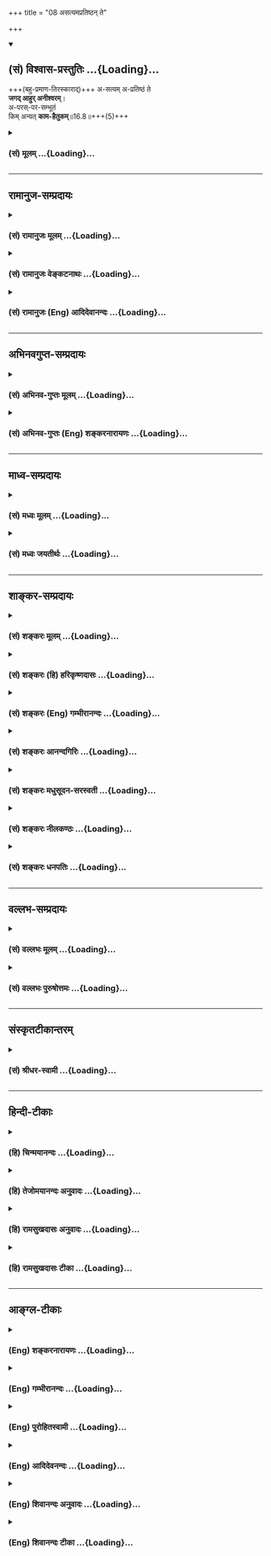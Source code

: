 +++
title = "08 असत्यमप्रतिष्ठन् ते"

+++
<div class="js_include" newlevelforh1="2" title="(सं) विश्वास-प्रस्तुतिः" unfilled url="/purANam_vaiShNavam/mahAbhAratam/06-bhIShma-parva/03-bhagavad-gItA-parva/saMskRtam/vishvAsa-prastutiH/16_daivAsura-sampad-vib/08_asatyamapratiShTh.md">
<details open><summary><h2>(सं) विश्वास-प्रस्तुतिः ...{Loading}...</h2></summary>

+++(बहु-प्रमाण-तिरस्काराद्)+++ अ-सत्यम् अ-प्रतिष्ठं ते  
**जगद् आहुर् अनीश्वरम्**।  
अ-परस्-पर-सम्भूतं  
किम् अन्यत् **काम-हैतुकम्**॥16.8॥+++(5)+++
</details>
</div>
<div class="js_include collapsed" newlevelforh1="3" title="(सं) मूलम्" unfilled url="/purANam_vaiShNavam/mahAbhAratam/06-bhIShma-parva/03-bhagavad-gItA-parva/saMskRtam/mUlam/16_daivAsura-sampad-vib/08_asatyamapratiShTh.md">
<details><summary><h3>(सं) मूलम् ...{Loading}...</h3></summary>

असत्यमप्रतिष्ठं ते जगदाहुरनीश्वरम्।  
अपरस्परसम्भूतं किमन्यत्कामहैतुकम्।।16.8।।
</details>
</div>


_________________
## रामानुज-सम्प्रदायः
<div class="js_include collapsed" newlevelforh1="3" title="(सं) रामानुजः मूलम्" unfilled url="/purANam_vaiShNavam/mahAbhAratam/06-bhIShma-parva/03-bhagavad-gItA-parva/saMskRtam/rAmAnujaH/mUlam/16_daivAsura-sampad-vib/08_asatyamapratiShTh.md">
<details><summary><h3>(सं) रामानुजः मूलम् ...{Loading}...</h3></summary>

।।16.8।।**असत्यं जगत्** एतत् सत्यशब्दनिर्दिष्टब्रह्मकार्यतया
ब्रह्मात्मकम् इति न आहुः। **अप्रतिष्ठं** तथा ब्रह्मणि प्रतिष्ठितम् इति न
वदन्ति। ब्रह्मणा अनन्तेन धृता हि पृथिवी; सर्वान् लोकान् बिभर्ति।
यथोक्तन्तेनेयं नागवर्येण शिरसा विधृता मही। बिभर्ति मालां लोकानां
सदेवासुरमानुषाम्।। (वि॰ पु॰ 2।5।27) इति।  
  
अनीश्वरं सत्यसंकल्पेन परब्रह्मणा सर्वेश्वरेण मया एतत् नियमितम् इति च न
वदन्ति। अहं सर्वस्यं प्रभवो मत्तः सर्वं प्रवर्तते। (गीता 10।8) इति हि
उक्तम्। वदन्ति च एवम् **अपरस्परसम्भूतं किम् अन्यत्** योषित्पुरुषयोः
परस्परसम्बन्धेन जातम् इदं मनुष्यपश्वादिकम् उपलभ्यते। अनेवंभूतं किम्
अन्यद् उपलभ्यते किञ्चिद् अपि न उपलभ्यते इत्यर्थः। अतः सर्वम् इदं जगत्
**कामहेतुकम्** इति।

</details>
</div>
<div class="js_include collapsed" newlevelforh1="3" title="(सं) रामानुजः वेङ्कटनाथः" unfilled url="/purANam_vaiShNavam/mahAbhAratam/06-bhIShma-parva/03-bhagavad-gItA-parva/saMskRtam/rAmAnujaH/venkaTanAthaH/16_daivAsura-sampad-vib/08_asatyamapratiShTh.md">
<details><summary><h3>(सं) रामानुजः वेङ्कटनाथः ...{Loading}...</h3></summary>

  
  
।।16.8।। एवं न सत्यस्याभाषणमात्रम् अपितु तद्विपरीतभाषणमस्तीत्यनन्तरमुच्यत
इत्याह -- किञ्चेति। असत्यशब्दोऽत्र न मिथ्यात्वपरः; तस्य
लोकोपलब्धिस्ववचनविरोधादिभिरेव प्रतिक्षिप्तत्वेन अतिस्थूलत्वात्; परमार्थं
स्थिरं चैश्वर्यमभिमत्य निरूढाभिनिवेशानामासुराणां
प्रपञ्चमिथ्यात्वकूटयुक्तिभिः प्रतार्यत्वासम्भवाच्च। यथा वयमनृतप्रायाः;
तथा सर्वं जगदिति प्राहुः (शं.) इति व्याख्याऽपि मन्दा; जगच्छब्दस्य
चेतनमात्रविषयत्वाभावात् निषेधानां चात्र
पूर्वोक्ताकारव्यतिरेकपरत्वात्;अप्रतिष्ठमनीश्वरम्
इतिवच्छास्त्रसिद्धप्रतिषेधपरत्वात्; असुराणां च शास्त्रप्रद्वेषशीलत्वात्।
अतोऽत्र शास्त्रसिद्धस्य प्रतिषेधपरोऽयं शब्दः। तच्च सत्यं ब्रह्मैवेति
सत्यं ज्ञानमनन्तं ब्रह्म \[तै.उ.2।1\] इत्यादिषु प्रसिद्धम्। छान्दोग्ये च
चेतनाचेतननियन्तृत्वेन ब्रह्मनामतयाऽसौ निरुक्तः -- तस्य ह वा एतस्य
ब्रह्मणो नाम सत्यमिति। तानि ह वा एतानि त्रीण्यक्षराणि; सत्; ति; यम्;
इति। तद्यत्सत्तदमृतम्। अथ यत्ति तन्मर्त्यमथ यद्यं तेनोभे यच्छति यदनेनोभे
यच्छति तस्माद्यमहरहर्वा एवंवित्स्वर्गं लोकमेति \[छां.उ.7।3।45\] इति।
अतोऽत्र कपिलगुरुकुमारिलजिनसुगतचार्वाकादिमतानुवर्तिन इवाब्रह्मात्मकं
जगदाहुरिति विवक्षामाह -- सत्यशब्देति। अप्रतिष्ठशब्देनापि
सर्वलोकविरोधादिभिः प्रत्यक्षसिद्धप्रतिष्ठानिषेधासम्भवाच्छास्त्रेषु
प्रतिष्ठात्वेन उपदिष्टसर्वप्रतिषेधविवक्षामाह -- तथेति। तदेवोदाहरणविशेषेण
विवृणोति -- ब्रह्मणाऽनन्तेनेति। एतेन प्रतिष्ठाशब्दस्य
धर्माधर्ममात्रपरत्वेन व्याख्या निरस्ता। सर्वाल्ँलोकान् बिभर्तीति स्वरूपतः
कार्यतश्चेति भावः। आदिकूर्मशेषदिङ्नागप्रभृतिभिर्मही विधृतेति
शास्त्रेणोक्ते हि हैतुकैरेवं जल्प्यतेधर्ता धरित्र्या यदि
कश्चिदन्यस्तस्यापरस्तस्य परस्ततोऽन्यः। एवं हि तेषामनवस्थितिः स्यात्ततो
हि भर्त्र्या भुव एव शक्तिः इति। वायुवेगवशाच्च भूभ्रमणवादं केचिदिच्छन्ति।
गुरुत्वान्नित्यपतनं च जैनाः। अनीश्वरशब्दोऽप्यत्र न
प्रतिमाराजादिलौकिकेश्वरप्रतिषेधार्थः; तैस्तत्प्रतिषेधाभावात्।
यथानुवदन्ति -- लोकव्यवहारसिद्ध इति चार्वाकाः इति। नच
ब्रह्मनिषेधमात्रार्थःअसत्यम् इत्यादिना पुनरुक्तेः। अतोऽत्र
व्युत्पत्त्यनुसारेणालौकिकनियन्तृनिषेधे तात्पर्यमित्याह --
सत्यसङ्कल्पेनेत्यादिना। अयस्कान्तादिवदचित्स्वभावजीवाजीवात्मकं सर्वं
जगदेतन्निरीश्वरमिति जैनादिदृष्ट्या धर्मादिमात्रवशाद्वा;परमेश्वरसंज्ञो
ज्ञः किमन्यो मय्यवस्थितः,इतिवदाभिमानिकेश्वरशासनाद्वा;
देशकालावच्छिन्नेश्वरसमुदायप्रवाहवशाद्वा जगत्प्रवृत्तिरिति हि
तत्तन्मतमिति भावः। नियमितमिति -- ये तु
मद्व्यतिरिक्तान्प्रजापतिपशुपतिप्रभृतीनपि परमेश्वरत्वेन कल्पयन्ति; त
आसुरा एवेति भावः।  
  
अन्येऽपि केचिदीश्वराः प्रवर्तका दृश्यन्ते; श्रूयन्ते च तत्कथं भगवतः
सर्वनियमनम् इत्यत्राह -- अहं सर्वस्येति। अन्येषामपि नियन्तॄणां
नियमनरूपप्रवृत्तिर्भगवदधीनैव। तथाच सूत्रितं -- कर्ता
शास्त्रार्थवत्त्वात् \[ब्र.सू.2।4।1\] इत्युपक्रम्यपरात्तु तच्छ्रुतेः
\[ब्र.सू.2।3।41\] इति। एवं त्रिभिर्जगत उत्पत्तिस्थितिप्रवृत्तीनां
परब्रह्माधीनत्वं नेच्छन्तीत्युक्तं भवति; तत्र जगदुत्पत्तेः प्रतिज्ञातं
ब्रह्मनैरपेक्ष्यमन्यतः सिद्धतयैवमुपपादयन्तीत्याह -- वदन्ति
चैवमिति। अपरस्पर -- इत्यादिकं न पूर्वेणैकवाक्यम्;किमन्यत्
इत्यादेरनन्वयात्क्लिष्टकल्पनादनुपपत्तेश्च। एतदेवैषामासुरत्वे पर्याप्तं;
किमन्यदुच्यते इति कल्पना अध्याहारादिग्रस्ता। वदन्ति चैवमिति तु
नाध्याहारादिविवक्षयोक्तम्;एतां दृष्टिम्  
  

</details>
</div>
<div class="js_include collapsed" newlevelforh1="3" title="(सं) रामानुजः (Eng) आदिदेवानन्दः" unfilled url="/purANam_vaiShNavam/mahAbhAratam/06-bhIShma-parva/03-bhagavad-gItA-parva/saMskRtam/rAmAnujaH/english/AdidevAnandaH/16_daivAsura-sampad-vib/08_asatyamapratiShTh.md">
<details><summary><h3>(सं) रामानुजः (Eng) आदिदेवानन्दः ...{Loading}...</h3></summary>

16.8 They maintain that the universe is 'without truth,' viz., they do not accept that this universe, which is the effect of Brahman denoted by the term Satya, has Brahman for its Self. They contend that it is bereft of any 'foundation,' viz., they do not accept that it has Brahman for its foundation. Brahman as Ananta supports the earth and bears all the worlds, as declared in 'This earth, sustained upon the head of this great serpent, supports in its turn, this garland of worlds, along with their men, demons and gods' (V.P., 2.5.27). They say that it is 'without a Lord,' viz. they don't accept that this universe is controlled by Me,
the Lord of all, the Supreme Brahman, whose will is always true. It has been already averred: 'I am the origin of all; from Me proceed everything' (10.8). And they also contend thus: 'What else can exist without mutual causation;' i.e., except by the union of the male and the female among men, beasts etc. What else exists apart from this nature;
The meaning is that nothing else is seen. Therefore the entire world is rooted in sexual lust.

</details>
</div>


_________________
## अभिनवगुप्त-सम्प्रदायः
<div class="js_include collapsed" newlevelforh1="3" title="(सं) अभिनव-गुप्तः मूलम्" unfilled url="/purANam_vaiShNavam/mahAbhAratam/06-bhIShma-parva/03-bhagavad-gItA-parva/saMskRtam/abhinava-guptaH/mUlam/16_daivAsura-sampad-vib/08_asatyamapratiShTh.md">
<details><summary><h3>(सं) अभिनव-गुप्तः मूलम् ...{Loading}...</h3></summary>

।।16.8।। असत्यमिति। न किञ्चित् दृष्टादन्यत् कार्यं विद्यते यत्रेति
अकिञ्चित्कम्।

</details>
</div>
<div class="js_include collapsed" newlevelforh1="3" title="(सं) अभिनव-गुप्तः (Eng) शङ्करनारायणः" unfilled url="/purANam_vaiShNavam/mahAbhAratam/06-bhIShma-parva/03-bhagavad-gItA-parva/saMskRtam/abhinava-guptaH/english/shankaranArAyaNaH/16_daivAsura-sampad-vib/08_asatyamapratiShTh.md">
<details><summary><h3>(सं) अभिनव-गुप्तः (Eng) शङ्करनारायणः ...{Loading}...</h3></summary>

16.8 Asatyam etc. \[It\] has nothing beyond : Here there is no other
thing beyond what is seen.

</details>
</div>


_________________
## माध्व-सम्प्रदायः
<div class="js_include collapsed" newlevelforh1="3" title="(सं) मध्वः मूलम्" unfilled url="/purANam_vaiShNavam/mahAbhAratam/06-bhIShma-parva/03-bhagavad-gItA-parva/saMskRtam/madhvaH/mUlam/16_daivAsura-sampad-vib/08_asatyamapratiShTh.md">
<details><summary><h3>(सं) मध्वः मूलम् ...{Loading}...</h3></summary>

।।16.8।। जगतः सत्यं; प्रतिष्ठा; ईश्वरश्च विष्णुस्तद्वैपरीत्येनाहुः।
तस्योपनिषत्सत्यस्य सत्यमिति प्राणा वै सत्यं तेषामेव सत्यम्
\[बृ.उ.2।1।20\] इति हि श्रुतिः। द्वे वा व ब्रह्मणो रूपे मूर्तं चा(चैवा)
मूर्तं च मर्त्यं चामृतं च स्थितं च यच्च सच्च त्यच्च \[बृ.उ.2।3।1\] इति।
तस्योपनिषत्सत्यस्य सत्यम् \[बृ.उ.2।1।20मैत्र्यु.6।32\] इति एष
ह्येवैतत्सादयति यामयति चेति इति प्राचीनशालाश्रुतिः। परस्परसम्भवो
ह्युक्तःअन्नाद्भवन्ति भूतानि \[3।14\] इत्यादिना।

</details>
</div>
<div class="js_include collapsed" newlevelforh1="3" title="(सं) मध्वः जयतीर्थः" unfilled url="/purANam_vaiShNavam/mahAbhAratam/06-bhIShma-parva/03-bhagavad-gItA-parva/saMskRtam/madhvaH/jayatIrthaH/16_daivAsura-sampad-vib/08_asatyamapratiShTh.md">
<details><summary><h3>(सं) मध्वः जयतीर्थः ...{Loading}...</h3></summary>

।।16.8।। न केवलं जगतो मिथ्यात्वादिवदतामसुरत्वंअसत्यमप्रतिष्ठं ते
इत्यनेनोच्यते किन्तु जगज्जन्मादिकारणं विष्णुं ये न मन्यन्ते तेषां
सर्वेषामपीति भावेनाह -- **जगत** इति। **तद्वैपरीत्येने**ति। न विद्यते
सत्यमस्येत्यादि। जगतः सत्यं विष्णुरित्यत्र श्रुतिमाह -- **तस्ये**ति।
तस्य विष्णोः सत्यस्य सत्यमिति। उपनिषद्रहस्यं नाम कथम् प्राणा
मूर्तामूर्तं जगदिति यावत्। सत्यमित्युच्यते। तेषां प्राणानामेष विष्णुः
सत्यमित्यर्थः। एवं चेज्जगतो मुख्यं सत्यत्वं न भवेत्; अन्यथा
निर्धारणायोगादित्यतो मूर्तामूर्तात्मकस्य जगतः सत्यत्वं तावदन्यथा
श्रुत्यैव व्याचष्टे -- **द्वे वा वे**ति। रूपे प्रतिमे। तत्र मूर्तं
स्थितमिति सदिति चोच्यते। अमूर्तं तु यदिति त्यदिति चोच्यत इत्यर्थः। तथा च
सच्च त्यच्च सत्त्यमित्युक्तं भवति। इदानीं जगतः सत्यत्वं विष्णोः श्रुत्या
व्याचष्टे -- **तस्ये**ति। सादयति विशरणादिकं प्रापयतीति सत्; यामयति
नियच्छतीति यं; सच्च तद्यं च सत्त्यमित्यर्थः। प्रतिष्ठेश्वरश्चेति
प्रसिद्धमेव। अपरस्परसम्भूतं इत्यस्यापरं परस्मात् सम्भूतमिति व्याख्यानमसत्
प्रतिषेधप्रकरणात्। अतः परस्परसम्भूतं न भवतीत्याहुरित्येव व्याख्येयम्।
स्यादेवम्; यदि परस्परसम्भवो भगवतोऽभिमतः स्यात् इत्यत आह --
**परस्परे**ति। यद्वाऽनेन परव्याख्यानासाधुत्वमुपपादयति। भगवता
परस्परसम्भवस्योक्तत्वात् तद्वचनं कथमासुरं इति। ईश्वराक्षेपे तात्पर्यमिति
चेत्; न पुनरुक्तिप्रसङ्गात्।

</details>
</div>


_________________
## शाङ्कर-सम्प्रदायः
<div class="js_include collapsed" newlevelforh1="3" title="(सं) शङ्करः मूलम्" unfilled url="/purANam_vaiShNavam/mahAbhAratam/06-bhIShma-parva/03-bhagavad-gItA-parva/saMskRtam/shankaraH/mUlam/16_daivAsura-sampad-vib/08_asatyamapratiShTh.md">
<details><summary><h3>(सं) शङ्करः मूलम् ...{Loading}...</h3></summary>

।।16.8।। --,**असत्यं** यथा वयम् अनृतप्रायाः तथा इदं जगत् सर्वम् असत्यम्;
**अप्रतिष्ठं** च न अस्य धर्माधर्मौ प्रतिष्ठा अतः अप्रतिष्ठं च; इति
**ते** आसुराः जनाः **जगत् आहुः; अनीश्वरम्** न च धर्माधर्मसव्यपेक्षकः
अस्य शासिता ईश्वरः विद्यते इति अतः अनीश्वरं जगत् आहुः। किं च;
**अपरस्परसंभूतं** कामप्रयुक्तयोः स्त्रीपुरुषयोः अन्योन्यसंयोगात् जगत्
सर्वं संभूतम्। **किमन्यत् कामहैतुकं** कामहेतुकमेव कामहैतुकम्। किमन्यत्
जगतः कारणम् न किञ्चित् अदृष्टं धर्माधर्मादि कारणान्तरं विद्यते जगतः काम
एव प्राणिनां कारणम् इति लोकायतिकदृष्टिः इयम्।।

</details>
</div>
<div class="js_include collapsed" newlevelforh1="3" title="(सं) शङ्करः (हि) हरिकृष्णदासः" unfilled url="/purANam_vaiShNavam/mahAbhAratam/06-bhIShma-parva/03-bhagavad-gItA-parva/saMskRtam/shankaraH/hindI/harikRShNadAsaH/16_daivAsura-sampad-vib/08_asatyamapratiShTh.md">
<details><summary><h3>(सं) शङ्करः (हि) हरिकृष्णदासः ...{Loading}...</h3></summary>

।।16.8।। तथा --, वे आसुर स्वभाववाले मनुष्य कहा करते हैं कि जैसे हम झूठसे
भरे हुए हैं; वैसे ही यह सारा संसार भी झूठा और प्रतिष्ठारहित है; अर्थात्
धर्मअधर्म आदि इसका कोई आधार नहीं है; अतः निराधार है तथा अनीश्वर है;
अर्थात् पुण्यपापकी अपेक्षासे इसका शासन करनेवाला कोई स्वामी नहीं है; अतः
यह जगत् बिना ईश्वरका है। तथा कामसे प्रेरित हुए स्त्रीपुरुषोंका आपसमें
संयोग हो जानेसे ही सारा जगत् उत्पन्न हुआ है; अतः इस जगत्का कारण काम ही
है; दूसरा और क्या हो सकता है अर्थात् ( इसका ) धर्मअधर्मादि कोई दूसरा
अदृष्ट कारण नहीं है; केवल काम ही प्राणियोंका कारण है। यह लोकायतिकों की
दृष्टि है।

</details>
</div>
<div class="js_include collapsed" newlevelforh1="3" title="(सं) शङ्करः (Eng) गम्भीरानन्दः" unfilled url="/purANam_vaiShNavam/mahAbhAratam/06-bhIShma-parva/03-bhagavad-gItA-parva/saMskRtam/shankaraH/english/gambhIrAnandaH/16_daivAsura-sampad-vib/08_asatyamapratiShTh.md">
<details><summary><h3>(सं) शङ्करः (Eng) गम्भीरानन्दः ...{Loading}...</h3></summary>

16.8 Te, they, the domoniacal persons; ahuh, say; that the jagat, world;
is asatyam, unreal-as we ourselves are prone to falsehood, so is this
whole world unreal; apratistham, it has no basis, it does not have
righteousness and unrighteousness as its basis; it is anisvaram, without
a God-nor is there a God who rules this (world) according to
rigtheousness and unrighteousness (of beings). Hence they say that the
world is godless. Moreover, it is aparaspara-sambhutam, born of mutual
union. The whole world is born of the union of the male and female
impelled by passion. (That union is) kama-haitukam, brought about by
passion. Kama-haitukam and kama-hetukam are the same. Kim anyat, what
other (cause can there be); There exists to other unseen cause such as
righteousness, unrigtheousness, etc. Certainly, the passion of living
beings is the cause of the world. This is the view of the materialists.

</details>
</div>
<div class="js_include collapsed" newlevelforh1="3" title="(सं) शङ्करः आनन्दगिरिः" unfilled url="/purANam_vaiShNavam/mahAbhAratam/06-bhIShma-parva/03-bhagavad-gItA-parva/saMskRtam/shankaraH/AnandagiriH/16_daivAsura-sampad-vib/08_asatyamapratiShTh.md">
<details><summary><h3>(सं) शङ्करः आनन्दगिरिः ...{Loading}...</h3></summary>

।।16.8।। असुराणां जनानां विशेषणान्तराण्यपि सन्तीत्याह -- **किञ्चेति।**
विद्यत इत्याहुरिति पूर्वेण संबन्धः। शास्त्रैकगम्यमदृष्टं निमित्तीकृत्य
प्रकृत्यधिष्ठात्रात्मकेन ब्रह्मणा रहितं जगदिष्यते चेत्कथं
तदुत्पत्तिरित्याशङ्क्याह -- **किञ्चेति।** किमन्यदित्यादेराक्षेपस्य
तात्पर्यमाह -- **न किंचिदिति।**

</details>
</div>
<div class="js_include collapsed" newlevelforh1="3" title="(सं) शङ्करः मधुसूदन-सरस्वती" unfilled url="/purANam_vaiShNavam/mahAbhAratam/06-bhIShma-parva/03-bhagavad-gItA-parva/saMskRtam/shankaraH/madhusUdana-sarasvatI/16_daivAsura-sampad-vib/08_asatyamapratiShTh.md">
<details><summary><h3>(सं) शङ्करः मधुसूदन-सरस्वती ...{Loading}...</h3></summary>

।।16.8।। ननु धर्माधर्मयोः प्रवृत्तिनिवृत्तिविषययोः प्रतिपादकं वेदाख्यं
प्रमाणमस्ति निर्दोषं भगवदाज्ञारूपं सर्वलोकप्रसिद्धं तदुपजीवीनि च
स्मृतिपुराणेतिहासादीनि सन्ति तत्कथं
प्रवृत्तिनिवृत्तितत्प्रमाणाद्यज्ञानं; ज्ञाने वाज्ञोल्लङ्घिनां शासितरि
भगवति सति कथं तदननुष्ठानेन शौचाचारादिरहितत्वं दुष्टानां शासितुर्भगवतोऽपि
लोकवेदप्रसिद्धत्वादत आह -- असत्यमिति। सत्यमबाधिततात्पर्यविषयं
तत्त्वावेदकं वेदाख्यं प्रमाणं तदुपजीवि पुराणादि च नास्ति तत्र तदसत्यम्।
वेदस्वरूपस्य प्रत्यक्षसिद्धत्वेऽपि तत्प्रामाण्यानभ्युपगमाद्विशिष्टाभावः।
अतएव नास्ति धर्माधर्मरूपा प्रतिष्ठा व्यवस्थाहेतुर्यस्य तदप्रतिष्ठम्। तथा
नास्ति शुभाशुभयोः कर्मणोः फलदातेश्वरो नियन्ता यस्य तदनीश्वरं ते आसुरा
जगदाहुः। बलवत्पापप्रतिबन्धाद्वेदस्य प्रामाण्यं ते न मन्यन्ते। ततश्च
तद्बोधितयोर्धर्माधर्मयोरीश्वरस्य चानङ्गीकाराद्यथेष्टाचरणेन ते
पुरुषार्थभ्रष्टा इत्यर्थः। शास्त्रैकसमधिगम्यधर्माधर्मसहायेन
प्रकृत्यधिष्ठात्रा परमेश्वरेण रहितं जगदिष्यते चेत्कारणाभावात्कथं
तदुत्पत्तिरित्याशङ्क्याह -- अपरस्परेति। अपरस्परसंभूतं कामप्रयुक्तयोः
स्त्रीपुंसयोरन्योन्यसंयोगात्संभूतं जगत्कामहैतुकं कामहेतुकमेव कामहैतुकं
कामातिरिक्तकारणशून्यम्। ननु धर्माद्यप्यस्ति कारणं नेत्याह -- किमन्यदिति।
अन्यददृष्टं कारणं किमस्ति नास्त्येवेत्यर्थः। अदृष्टाङ्गीकारेऽपि
क्वचिद्गत्वा स्वभावे पर्यवसानात्स्वाभाविकमेव जगद्वैचित्र्यमस्तु दृष्टे
संभवत्यदृष्टकल्पनानवकाशात्। अतः कामएव प्राणिनां कारणं
नान्यददृष्टेश्वरादीत्याहुरिति लोकायतिकदृष्टिरियम्।

</details>
</div>
<div class="js_include collapsed" newlevelforh1="3" title="(सं) शङ्करः नीलकण्ठः" unfilled url="/purANam_vaiShNavam/mahAbhAratam/06-bhIShma-parva/03-bhagavad-gItA-parva/saMskRtam/shankaraH/nIlakaNThaH/16_daivAsura-sampad-vib/08_asatyamapratiShTh.md">
<details><summary><h3>(सं) शङ्करः नीलकण्ठः ...{Loading}...</h3></summary>

।।16.8।। असत्यं सत्यवर्जितं जगत्प्राणिजातम्। तथाऽप्रतिष्ठं धर्माधर्माख्या
प्रतिष्ठा आश्रयस्तच्छून्यम्। अनीश्वरं अनियन्तृकं आहुः।
अपरस्परसंभूतंअपरस्पराः क्रियासातत्ये इति सुट्।
बीजाङ्कुरवत्परस्परकारणीभूतानां धर्माधर्मतद्वासनानां यत्सातत्यं
तस्मात्संभूतं। किमन्यल्लोकेऽस्ति न किञ्चिदपि धर्माद्यपेक्षया उत्पद्यते;
किंतु सर्वं कामहैतुकं स्त्रीपुंसयोर्मिथुनीभावः कामस्तदुत्थमेव।
स्वभावादेव जन्तुर्जायते न त्वदृष्टादित्यर्थः।

</details>
</div>
<div class="js_include collapsed" newlevelforh1="3" title="(सं) शङ्करः धनपतिः" unfilled url="/purANam_vaiShNavam/mahAbhAratam/06-bhIShma-parva/03-bhagavad-gItA-parva/saMskRtam/shankaraH/dhanapatiH/16_daivAsura-sampad-vib/08_asatyamapratiShTh.md">
<details><summary><h3>(सं) शङ्करः धनपतिः ...{Loading}...</h3></summary>

।।16.8।। किंच असत्यं यथा वयमनृतप्रायास्तथेदं
जगदप्यसत्यमबाधितप्रमाणशून्यत्वादनृतप्रायम्। अप्रतिष्ठं न विद्यते
धर्माधर्मौ प्रतिष्ठा व्यवस्थाहेतुर्यस्य तत्तथा धर्माधर्मसापेक्षोऽस्य
शासितेश्वरो न विद्यते इत्यनीश्वरमाहुः। ननु धर्माधर्मतदध्याक्षाभावे
जगदुत्पत्तिं कथमाहुरीति तत्राह। अपरस्परसंभूतं परापरशब्दावन्यशब्दपर्यायौ।
कामप्रयुक्तयोः स्त्रीपुरुषोरन्योन्यसङ्गज्जातं काम एव हेतुर्यस्य
तत्काममहेतुकं किमन्यत्कामादन्यत् किंचिददृष्टं धर्मादिकारणान्तरं जगतो न
विद्यते किंतु काम एवस्त्रीपुरुषयोः सङ्गहेतुः सर्वस्य जगतः कारणमिति
लौकायतिकदृष्टिरियम्। यत्तुअपरस्पराः क्रियासातत्ये इति सुट्।
बीजाङ्कुरवत्परस्परकारणीभूतानां धर्माधर्मवासनानां धर्माधर्मवासनानां
यत्सातत्यं तस्मात्संभूतं किमन्यल्लोकेऽस्ति। न किंचिदपि धर्माद्येपेक्षया
उत्पद्यते किंतु सर्वं कामहेतुकं स्त्रीपुरुषयोर्मिथुनीभावः
कामस्तदुत्थस्वभावादेव जन्तुर्जायते न त्वदृष्टादित्यन्ये तदुपेक्ष्यम्।
अप्रतिष्ठमित्यनेन पौनरुक्त्यापादकस्य क्लिष्टल्पनस्यान्याय्यत्वात्।

</details>
</div>


_________________
## वल्लभ-सम्प्रदायः
<div class="js_include collapsed" newlevelforh1="3" title="(सं) वल्लभः मूलम्" unfilled url="/purANam_vaiShNavam/mahAbhAratam/06-bhIShma-parva/03-bhagavad-gItA-parva/saMskRtam/vallabhaH/mUlam/16_daivAsura-sampad-vib/08_asatyamapratiShTh.md">
<details><summary><h3>(सं) वल्लभः मूलम् ...{Loading}...</h3></summary>

।।16.8।। किञ्चासत्यमिति। त्वमेक एवास्य सतः प्रसूतिःसत्यस्य सत्यं इति
भागवतवाक्यात्,\[10।2।2826\] सदेव सोम्येदमग्र आसीत् \[छां.उ.6।2।1\]
तत्सत्यमित्याचक्षते \[तैत्ति.2।6\] इत्यादिश्रुतेश्च। सत्यं
परमकाष्ठापन्नसत्यवस्तुकृतिसाध्यत्वात्तदात्मकं जगदेतत्तदसुरा असत्यमाहुः
मायास्वाज्ञानकल्पितत्वादियुक्तिभिः। तथासति तन्मध्यपातिवेदतदुदितसाधनानि
व्यर्थानि स्युः; अनुपादेयानि च। न हि खपुष्पशशशृङ्गादिभिर्व्यवहार
उपपद्यतेऽसत्त्वादित्यर्थः। तथाऽप्रतिष्ठं ब्रह्मणि न प्रतिष्ठा यस्य तथेति
वदन्ति। अनीश्वरं च सत्यसङ्कल्पेन पुरुषोत्तमस्वरूपेण विभुना नियमितं न
वदन्ति। मया तूक्तं -- अहं सर्वस्य प्रभवो मत्तः सर्वं प्रवृर्त्तते
\[10।8\] इति। अहमेवात्मनाऽऽत्मानं सृजे हन्म्यनुपालये इति च। ते तु वदन्ति
चैवम् -- अपरस्परसम्भूतं अपरस्परसम्भूतयोरन्योन्यसङ्गतयोः
प्रकृतिरूपयोषित्पुरुषयोः परस्परसम्बन्धेन जातमिदं
मनुष्यपश्वाद्युपलभ्यतेऽनेवम्भूतं किमन्यत् किञ्चिदपि नोपलभ्यत इति। अतः
सर्वमिदं जगत्कामहैतुकमिति वदन्ति सहजासुराः।

</details>
</div>
<div class="js_include collapsed" newlevelforh1="3" title="(सं) वल्लभः पुरुषोत्तमः" unfilled url="/purANam_vaiShNavam/mahAbhAratam/06-bhIShma-parva/03-bhagavad-gItA-parva/saMskRtam/vallabhaH/puruShottamaH/16_daivAsura-sampad-vib/08_asatyamapratiShTh.md">
<details><summary><h3>(सं) वल्लभः पुरुषोत्तमः ...{Loading}...</h3></summary>

  
  
।।16.8।। किञ्च। असत्यं वेदपुराणाद्यप्रमाणम्; अप्रतिष्ठं अव्यवस्थितम्;
अनीश्वरं न विद्यते ईश्वरः कर्ता यस्य तादृशं जगत् ते असुरा आहुः वदन्ति।
ननु कर्त्रभावेन कथमुत्पत्तिं वदन्ति इत्याह -- अपरस्परेति। अपरश्च
परश्चेत्यपरस्परं स्त्रीपुरुषसंयोगस्ततो जातं कामहैतुकं स्त्रीपुरुषयोः काम
एव हेतुर्यस्य तादृशम्। अन्यत् एतदतिरिक्तं किं कारणम् न किमपीत्यर्थः।  
  

</details>
</div>


_________________
## संस्कृतटीकान्तरम्
<div class="js_include collapsed" newlevelforh1="3" title="(सं) श्रीधर-स्वामी" unfilled url="/purANam_vaiShNavam/mahAbhAratam/06-bhIShma-parva/03-bhagavad-gItA-parva/saMskRtam/shrIdhara-svAmI/16_daivAsura-sampad-vib/08_asatyamapratiShTh.md">
<details><summary><h3>(सं) श्रीधर-स्वामी ...{Loading}...</h3></summary>

।।16.8।। ननु वेदोक्तयोर्धर्माधर्मयोः प्रवृत्तिं निवृत्तिं च कथं न विदुः;
कुतो वा धर्माधर्मयोरनङगीकारे जगतः सुखदुःखादिव्यवस्था स्यात्; कथं वा
शौचाचारादिविषया ईश्वराज्ञामतिवर्तेरन्; ईश्वरानङ्गीकारे च कुतो
जगदुत्पत्तिः स्यादतआह **--** **असत्यमिति।** नास्ति सत्यं
वेदपुराणादिप्रमाणं यस्मिंस्तादृशं जगदाहुः। वेदादीनां प्रामाण्यं न
मन्यन्त इत्यर्थः। तदुक्तम् -- त्रयो वेदस्य कर्तालो भण्डधूर्तनिशाचराः
इत्यादि। अत एव नास्ति धर्माधर्मरूपा प्रतिष्ठा व्यवस्थाहेतुर्यस्य तत्।
स्वाभाविकं जगद्वैचित्र्यमाहुरित्यर्थः। अत एव नास्तीश्वरः कर्ता
व्यवस्थापकश्च यस्य तादृशं जगदाहुः। तर्हि कुतोऽस्य जगत उत्पत्तिं
वदन्तीत्यत आह -- अपरस्परसंभूतमिति। अपरश्च परश्चेत्यपरस्परं
अपरस्परतोऽन्योन्यतः स्त्रीपुरुषमिथुनात्संभूतं जगत् किमन्यत्कारणमस्य;
नास्त्यन्यत्किंचित्; किंतु कामहैतुकम्। स्त्रीपुरुषयोः काम एव प्रवाहरूपेण
हेतुरस्येत्याहुरित्यर्थः।

</details>
</div>


_________________
## हिन्दी-टीकाः
<div class="js_include collapsed" newlevelforh1="3" title="(हि) चिन्मयानन्दः" unfilled url="/purANam_vaiShNavam/mahAbhAratam/06-bhIShma-parva/03-bhagavad-gItA-parva/hindI/chinmayAnandaH/16_daivAsura-sampad-vib/08_asatyamapratiShTh.md">
<details><summary><h3>(हि) चिन्मयानन्दः ...{Loading}...</h3></summary>

।।16.8।। आसुरी लोगों के वर्णन में हम ऐसे नितान्त संशयी और भौतिकवादी
पुरुष को पहचान सकते हैं; जो जीवन की ओर केवल अपनी सीमित बुद्धि के
दृष्टिकोण से ही देखता है। इसलिए; स्वाभाविक ही है कि वह न जीवन का कोई चरम
लक्ष्य देख पाता है; और न ही इस अनित्य और परस्पर असंबद्ध प्रतीत होने वाली
घटनाओं से पूर्ण जगत् का कोई नित्य अधिष्ठान स्वीकार कर पाता है। इन
भौतिकवादियों की बुद्धि प्रखर होती है और वे स्वतन्त्र और मौलिक विचार करने
में समर्थ होते हैं। इन लोगों को अल्प मार्गदर्शन की आवश्यकता होती है;
जिससे कि वे अपनी सीमित बुद्धि के परे भी देख सकें। इस श्लोक में भौतिकवादी
दृष्टिकोण का वर्णन किया गया है। भौतिकवादी वैज्ञानिक पद्धति से जगत् का
निरीक्षण और विश्लेषण करते हैं; फिर भी वे उस सत्य को नहीं पहचान पाते; जो
इस विश्व को धारण किये हुए है। वे परिवर्तनों को देखतें हैं; और इस सतत
परिवर्तन को ही वे जगत् समझ लेते हैं; जिसके लिए किसी नित्य; अविकारी
अधिष्ठान का होना वे नहीं मानते हैं। परन्तु; वैज्ञानिक भी अब स्वीकार करते
हैं कि नित्य; अपरिवर्तनशील अधिष्ठान के बिना न जगत् में परिवर्तन हो सकता
है और न ही वह ज्ञात हो सकता है। परिवर्तन तो एक सापेक्ष घटना मात्र है। एक
स्थिर और गतिशून्य पर्दे के बिना चलचित्र का प्रक्षेपण नहीं किया जा सकता
और नदी के स्थिर तल के बिना जल का अखण्ड प्रवाह नहीं बना रह सकता। उसी
प्रकार अधिष्ठान के बिना आभास नहीं हो सकता। सम्पूर्ण जगत् का यह आश्रय ही
सत्य कहलाता है परन्तु आसुरी स्वभाव के लोगों के अनुसार; जगत् निराश्रय है;
सत्यरहित है। अनीश्वरम् जगत् का कोई अधिष्ठान नहीं है तब कमसेकम; क्या कोई
सर्वज्ञ सर्वशासक है; जो जगत् की घटनाओं को नियन्त्रित करता है भोगवादी
लोगों के अनुसार ऐसा कोई नियन्ता और निर्माता नहीं है। न सृष्टिकर्ता है और
न पालनकर्ता ही है। इनके मतानुसार यह सम्पूर्ण चराचर जगत् केवल महाभूतों के
परम्पर संबंध से उत्पन्न हुआ है और यह संबंध जिस किसी रूप में परिणित होता
है; वह केवल संयोग की बात है; और न कि उसके पार्श्व में कोई नियम है।
प्राणियों की उत्पत्ति का एकमात्र कारण है; कामवासना। आधुनिक मनोवैज्ञानिक
भी इस बात पर बल देते हैं कि कामवासना ही अन्य समस्त वृत्तियों की जननी है;
जिसके कारण समस्त घटनाएं घट रही हैं और जीवन की समस्त उपलब्धियाँ संभव,होती
हैं। आसुरी लोगों के दृष्टिकोण को दर्शाने के पश्चात् भगवान् श्रीकृष्ण ऐसे
लोगों के भाग्य के प्रति सहानुभूति अनुभव करते हुए उनके कर्मों को बताते
हैं

</details>
</div>
<div class="js_include collapsed" newlevelforh1="3" title="(हि) तेजोमयानन्दः अनुवादः" unfilled url="/purANam_vaiShNavam/mahAbhAratam/06-bhIShma-parva/03-bhagavad-gItA-parva/hindI/tejomayAnandaH/anuvAdaH/16_daivAsura-sampad-vib/08_asatyamapratiShTh.md">
<details><summary><h3>(हि) तेजोमयानन्दः अनुवादः ...{Loading}...</h3></summary>

।।16.8।। वे कहते हैं कि यह जगत् आश्रयरहित, असत्य और ईश्वर रहित है, यह
(स्त्रीपुरुष के) परस्पर कामुक संबंध से ही उत्पन्न हुआ है, और (इसका कारण)
क्या हो सकता है;

</details>
</div>
<div class="js_include collapsed" newlevelforh1="3" title="(हि) रामसुखदासः अनुवादः" unfilled url="/purANam_vaiShNavam/mahAbhAratam/06-bhIShma-parva/03-bhagavad-gItA-parva/hindI/rAmasukhadAsaH/anuvAdaH/16_daivAsura-sampad-vib/08_asatyamapratiShTh.md">
<details><summary><h3>(हि) रामसुखदासः अनुवादः ...{Loading}...</h3></summary>

।।16.8।। वे कहा करते हैं कि संसार असत्य, अप्रतिष्ठित और बिना ईश्वरके
अपने-आप केवल स्त्री-पुरुषके संयोगसे पैदा हुआ है। इसलिये काम ही इसका कारण
है, और कोई कारण नहीं है।

</details>
</div>
<div class="js_include collapsed" newlevelforh1="3" title="(हि) रामसुखदासः टीका" unfilled url="/purANam_vaiShNavam/mahAbhAratam/06-bhIShma-parva/03-bhagavad-gItA-parva/hindI/rAmasukhadAsaH/TIkA/16_daivAsura-sampad-vib/08_asatyamapratiShTh.md">
<details><summary><h3>(हि) रामसुखदासः टीका ...{Loading}...</h3></summary>

।।16.8।।***व्याख्या --***  **असत्यम् --** आसुर स्वभाववाले पुरुष कहा
करते हैं कि यह जगत् असत्य है अर्थात् इसमें कोई भी बात सत्य नहीं है।
जितने भी यज्ञ; दान; तप; ध्यान; स्वाध्याय; तीर्थ; व्रत आदि शुभकर्म किये
जाते हैं; उनको वे सत्य नहीं मानते। उनको तो वे एक बहकावा मानते हैं।  
  
**अप्रतिष्ठं ते जगदाहुरनीश्वरम् --** संसारमें आस्तिक पुरुषोंकी धर्म;
ईश्वर; परलोक **(टिप्पणी प₀ 896.1)**। (पुनर्जन्म) आदिमें श्रद्धा होती है।
परन्तु वे आसुर मनुष्य धर्म; ईश्वर आदिमें श्रद्धा नहीं रखते अतः वे ऐसा
मानते हैं कि इस संसारमें धर्मअधर्म; पुण्यपाप आदिकी कोई प्रतिष्ठा --
मर्यादा नहीं है। इस जगत्को वे बिना मालिकका कहते हैं अर्थात् इस जगत्को
रचनेवाला; इसका शासन करनेवाला; यहाँपर किये हुए पापपुण्योंका फल
भुगतानेवाला कोई (ईश्वर) नहीं है **(टिप्पणी प₀ 816.2)**। **अपरस्परसम्भूतं
किमन्यत् कामहैतुकम् --** वे कहते हैं कि स्त्रीको पुरुषकी और पुरुषको
स्त्रीकी कामना हो गयी। अतः उन दोनोंके परस्पर संयोगसे यह संसार पैदा हो
गया। इसलिये काम ही इस संसारका हेतु है। इसके लिये ईश्वर; प्रारब्ध आदि
किसीकी क्या जरूरत है ईश्वर आदिको इसमें कारण मानना ढकोसला है; केवल
दुनियाको बहकाना है।  
  
***सम्बन्ध --***  जहाँ सद्भाव लुप्त हो जाते हैं; वहाँ सद्विचार काम
नहीं करते अर्थात् सद्विचार प्रकट ही नहीं होते -- इसको अब आगेके श्लोकमें
बताते हैं।

</details>
</div>


_________________
## आङ्ग्ल-टीकाः
<div class="js_include collapsed" newlevelforh1="3" title="(Eng) शङ्करनारायणः" unfilled url="/purANam_vaiShNavam/mahAbhAratam/06-bhIShma-parva/03-bhagavad-gItA-parva/english/shankaranArAyaNaH/16_daivAsura-sampad-vib/08_asatyamapratiShTh.md">
<details><summary><h3>(Eng) शङ्करनारायणः ...{Loading}...</h3></summary>

16.8. They say that this world is without truth; has no basis; and has no Lord; this is born not on the basis of the mutual cause-and-effect-relation \[of the things\]; it has nothing \[beyond\]
and has no cause.

</details>
</div>
<div class="js_include collapsed" newlevelforh1="3" title="(Eng) गम्भीरानन्दः" unfilled url="/purANam_vaiShNavam/mahAbhAratam/06-bhIShma-parva/03-bhagavad-gItA-parva/english/gambhIrAnandaH/16_daivAsura-sampad-vib/08_asatyamapratiShTh.md">
<details><summary><h3>(Eng) गम्भीरानन्दः ...{Loading}...</h3></summary>

16.8 They say that the world is unreal, it has no basis, it is without a God. It is born of mutual union brought about by passion! What other
(cause can there be);

</details>
</div>
<div class="js_include collapsed" newlevelforh1="3" title="(Eng) पुरोहितस्वामी" unfilled url="/purANam_vaiShNavam/mahAbhAratam/06-bhIShma-parva/03-bhagavad-gItA-parva/english/purohitasvAmI/16_daivAsura-sampad-vib/08_asatyamapratiShTh.md">
<details><summary><h3>(Eng) पुरोहितस्वामी ...{Loading}...</h3></summary>

16.8 They say the universe is an accident with no purpose and no God.
Life is created by sexual union, a product of lust and nothing else.

</details>
</div>
<div class="js_include collapsed" newlevelforh1="3" title="(Eng) आदिदेवनन्दः" unfilled url="/purANam_vaiShNavam/mahAbhAratam/06-bhIShma-parva/03-bhagavad-gItA-parva/english/AdidevanandaH/16_daivAsura-sampad-vib/08_asatyamapratiShTh.md">
<details><summary><h3>(Eng) आदिदेवनन्दः ...{Loading}...</h3></summary>

16.8 They maintain: 'The universe is without truth, without any foundation and without a Lord (Isvara). What else can exist without mutual causation; It has lust for its cause.'

</details>
</div>
<div class="js_include collapsed" newlevelforh1="3" title="(Eng) शिवानन्दः अनुवादः" unfilled url="/purANam_vaiShNavam/mahAbhAratam/06-bhIShma-parva/03-bhagavad-gItA-parva/english/shivAnandaH/anuvAdaH/16_daivAsura-sampad-vib/08_asatyamapratiShTh.md">
<details><summary><h3>(Eng) शिवानन्दः अनुवादः ...{Loading}...</h3></summary>

16.8 They say, "This universe is without truth, without (moral) basis,
without a God, brought about by mutual union, with lust for its cause;
what else;"

</details>
</div>
<div class="js_include collapsed" newlevelforh1="3" title="(Eng) शिवानन्दः टीका" unfilled url="/purANam_vaiShNavam/mahAbhAratam/06-bhIShma-parva/03-bhagavad-gItA-parva/english/shivAnandaH/TIkA/16_daivAsura-sampad-vib/08_asatyamapratiShTh.md">
<details><summary><h3>(Eng) शिवानन्दः टीका ...{Loading}...</h3></summary>

16.8 असत्यम् without truth; अप्रतिष्ठम् without (moral) basis; ते they;
जगत् the world; आहुः say; अनीश्वरम् without a God; अपरस्परसम्भूतम्
brought about by mutual union; किम् what; अन्यत else; कामहैतुकम् with lust for its cause.Commentary They hold that the universe is without any substratum or support or an undying basic reality.This is a description of the opinion of atheists like the Charvakas and other materialists.
They do not believe in the existence of Brahman Who is the support of this world. They do not even accept the existence of an Isvara in this world. They say We are unreal. Therefore this world also is unreal; the scriptures which declare the truth are also unreal. What else but lust can be the cause of this universe Sexual passion is the sole cause of all living creatures. There is no such thing as the theory of Karma. The whole world is caused by the mutual union of man and woman under the impulse of lust. There is neither virtue nor vice. There is no Lord Who dispenses the fruits of actions of the individuals according to virtue and vice. Dharma and Adharma are not the basis of this world. Sexual desire is the sole basis for this universe. This world is a world of chance. They are not endowed with the faculty of introspection. They are ignorant of the field (Nature) and knower of the field (God).Mutual union Sexual union it may mean the union of atoms. The world arose from the combination of atoms according to the Vaiseshikas.

</details>
</div>
